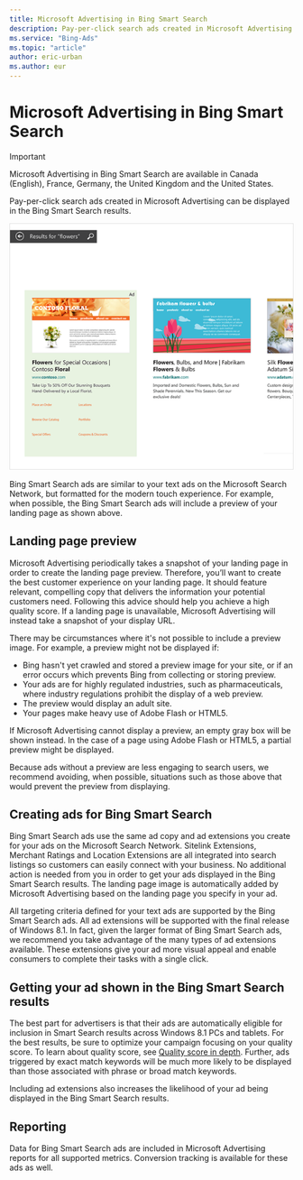 ```yaml
---
title: Microsoft Advertising in Bing Smart Search
description: Pay-per-click search ads created in Microsoft Advertising can be displayed in the Bing Smart Search results.
ms.service: "Bing-Ads"
ms.topic: "article"
author: eric-urban
ms.author: eur
---
```


# Microsoft Advertising in Bing Smart Search

> [!IMPORTANT]
> Microsoft Advertising in Bing Smart Search are available in Canada (English), France, Germany, the United Kingdom and the United States.

Pay-per-click search ads created in Microsoft Advertising can be displayed in the Bing Smart Search results.

![Sample Bing Smart Search ads](../images/BA_Conc_SmartSearchExample.png)

Bing Smart Search ads are similar to your text ads on the Microsoft Search Network, but formatted for the modern touch experience.  For example, when possible, the Bing Smart Search ads will include a preview of your landing page as shown above.

## Landing page preview
Microsoft Advertising periodically takes a snapshot of your landing page in order to create the landing page preview. Therefore, you’ll want to create the best customer experience on your landing page. It should feature relevant, compelling copy that delivers the information your potential customers need. Following this advice should help you achieve a high quality score. If a landing page is unavailable, Microsoft Advertising will instead take a snapshot of your display URL.

There may be circumstances where it's not possible to include a preview image. For example, a preview might not be displayed if:
- Bing hasn't yet crawled and stored a preview image for your site, or if an error occurs which prevents Bing from collecting or storing preview.
- Your ads are for highly regulated industries, such as pharmaceuticals, where industry regulations prohibit the display of a web preview.
- The preview would display an adult site.
- Your pages make heavy use of Adobe Flash or HTML5.

If Microsoft Advertising cannot display a preview, an empty gray box will be shown instead. In the case of a page using Adobe Flash or HTML5, a partial preview might be displayed.

Because ads without a preview are less engaging to search users, we recommend avoiding, when possible, situations such as those above that would prevent the preview from displaying.

## Creating ads for Bing Smart Search
Bing Smart Search ads use the same ad copy and ad extensions you create for your ads on the Microsoft Search Network. Sitelink Extensions, Merchant Ratings and Location Extensions are all integrated into search listings so customers can easily connect with your business. No additional action is needed from you in order to get your ads displayed in the Bing Smart Search results. The landing page image is automatically added by Microsoft Advertising based on the landing page you specify in your ad.

All targeting criteria defined for your text ads are supported by the Bing Smart Search ads. All ad extensions will be supported with the final release of Windows 8.1. In fact, given the larger format of Bing Smart Search ads, we recommend you take advantage of the many types of ad extensions available. These extensions give your ad more visual appeal and enable consumers to complete their tasks with a single click.

## Getting your ad shown in the Bing Smart Search results
The best part for advertisers is that their ads are automatically eligible for inclusion in Smart Search results across Windows 8.1 PCs and tablets. For the best results, be sure to optimize your campaign focusing on your quality score. To learn about quality score, see [Quality score in depth](./hlp_BA_CONC_AboutQualityScore.md).     Further, ads triggered by exact match keywords will be much more likely to be displayed than those associated with phrase or broad match keywords.

Including ad extensions also increases the likelihood of your ad being displayed in the Bing Smart Search results.

## Reporting
Data for Bing Smart Search ads are included in Microsoft Advertising reports for all supported metrics. Conversion tracking is available for these ads as well.

 

